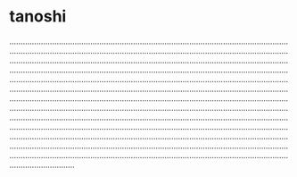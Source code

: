 # tanoshi
.........................................................................................................................................................................................................................................................................................................................................................................................................................................................................................................................................................................................................................................................................................................................................................................................................................................................................................................................................................................................................................................................................................................................................................................................................................................................................................................................................................................................................................................................................................................................................................................................................................................................................................................